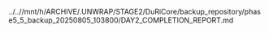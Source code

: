 ../..//mnt/h/ARCHIVE/.UNWRAP/STAGE2/DuRiCore/backup_repository/phase5_5_backup_20250805_103800/DAY2_COMPLETION_REPORT.md